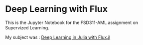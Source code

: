 # Deep Learning with Flux
This is the Jupyter Notebook for the FSD311-AML assignment on Supervized Learning.

My subject was : [Deep Learning in Julia with Flux.jl](https://github.com/FluxML/Flux.jl)
